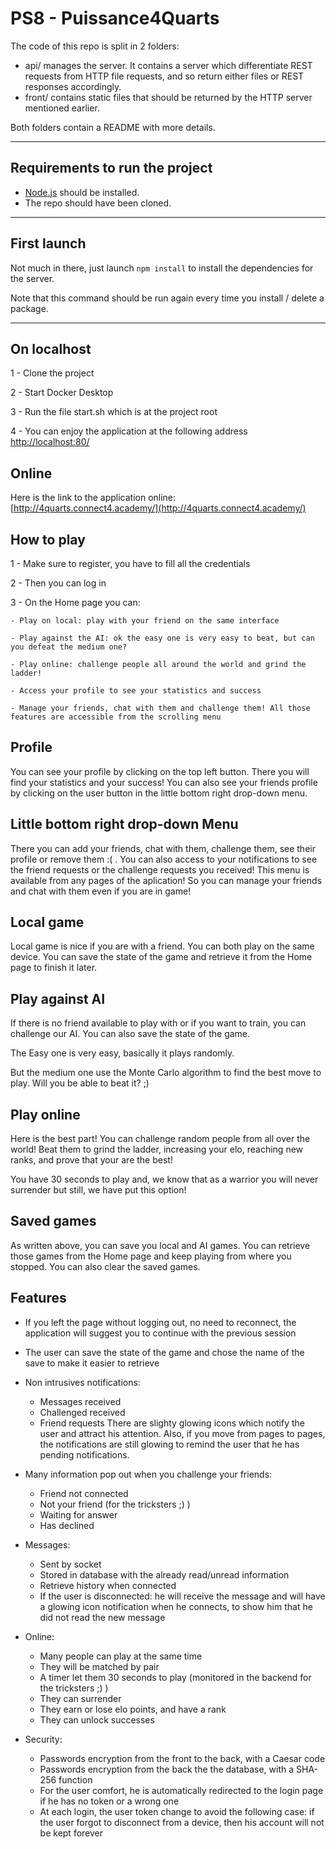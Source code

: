# PS8 - Puissance4Quarts

The code of this repo is split in 2 folders:
* api/ manages the server. It contains a server which differentiate REST requests from HTTP file requests, and so
return either files or REST responses accordingly.
* front/ contains static files that should be returned by the HTTP server mentioned earlier.

Both folders contain a README with more details.

---

## Requirements to run the project

* [Node.js](https://nodejs.org/) should be installed.
* The repo should have been cloned.

---

## First launch

Not much in there, just launch `npm install` to install the dependencies for the server.

Note that this command should be run again every time you install / delete a package.

---

## On localhost

1 - Clone the project

2 - Start Docker Desktop

3 - Run the file start.sh which is at the project root

4 - You can enjoy the application at the following address [http://localhost:80/](http://localhost:80/)

## Online

Here is the link to the application online: [http://4quarts.connect4.academy/](http://4quarts.connect4.academy/)

## How to play

1 - Make sure to register, you have to fill all the credentials

2 - Then you can log in

3 - On the Home page you can:

    - Play on local: play with your friend on the same interface
    
    - Play against the AI: ok the easy one is very easy to beat, but can you defeat the medium one?
    
    - Play online: challenge people all around the world and grind the ladder!
    
    - Access your profile to see your statistics and success
    
    - Manage your friends, chat with them and challenge them! All those features are accessible from the scrolling menu

## Profile

You can see your profile by clicking on the top left button. There you will find your statistics and your success! You can also see your friends profile by clicking on the user button in the little bottom right drop-down menu.

## Little bottom right drop-down Menu

There you can add your friends, chat with them, challenge them, see their profile or remove them :( . You can also access to your notifications to see the friend requests or the challenge requests you received! This menu is available from any pages of the aplication! So you can manage your friends and chat with them even if you are in game!

## Local game

Local game is nice if you are with a friend. You can both play on the same device. You can save the state of the game and retrieve it from the Home page to finish it later.

## Play against AI

If there is no friend available to play with or if you want to train, you can challenge our AI. You can also save the state of the game.

The Easy one is very easy, basically it plays randomly.

But the medium one use the Monte Carlo algorithm to find the best move to play. Will you be able to beat it? ;)

## Play online

Here is the best part! You can challenge random people from all over the world! Beat them to grind the ladder, increasing your elo, reaching new ranks, and prove that your are the best!

You have 30 seconds to play and, we know that as a warrior you will never surrender but still, we have put this option!

## Saved games

As written above, you can save you local and AI games. You can retrieve those games from the Home page and keep playing from where you stopped. You can also clear the saved games.

## Features

- If you left the page without logging out, no need to reconnect, the application will suggest you to continue with the previous session

- The user can save the state of the game and chose the name of the save to make it easier to retrieve

- Non intrusives notifications:
    - Messages received
    - Challenged received
    - Friend requests
    There are slighty glowing icons which notify the user and attract his attention. Also, if you move from pages to pages, the notifications are still glowing to remind the user that he has pending notifications.
    
- Many information pop out when you challenge your friends:
    - Friend not connected
    - Not your friend (for the tricksters ;) )
    - Waiting for answer
    - Has declined

- Messages:
    - Sent by socket
    - Stored in database with the already read/unread information
    - Retrieve history when connected
    - If the user is disconnected: he will receive the message and will have a glowing icon notification when he connects, to show him that he did not read the new message
    
- Online:
    - Many people can play at the same time
    - They will be matched by pair
    - A timer let them 30 seconds to play (monitored in the backend for the tricksters ;) )
    - They can surrender
    - They earn or lose elo points, and have a rank
    - They can unlock successes
    
- Security:
    - Passwords encryption from the front to the back, with a Caesar code
    - Passwords encryption from the back the the database, with a SHA-256 function
    - For the user comfort, he is automatically redirected to the login page if he has no token or a wrong one
    - At each login, the user token change to avoid the following case: if the user forgot to disconnect from a device, then his account will not be kept forever
    
